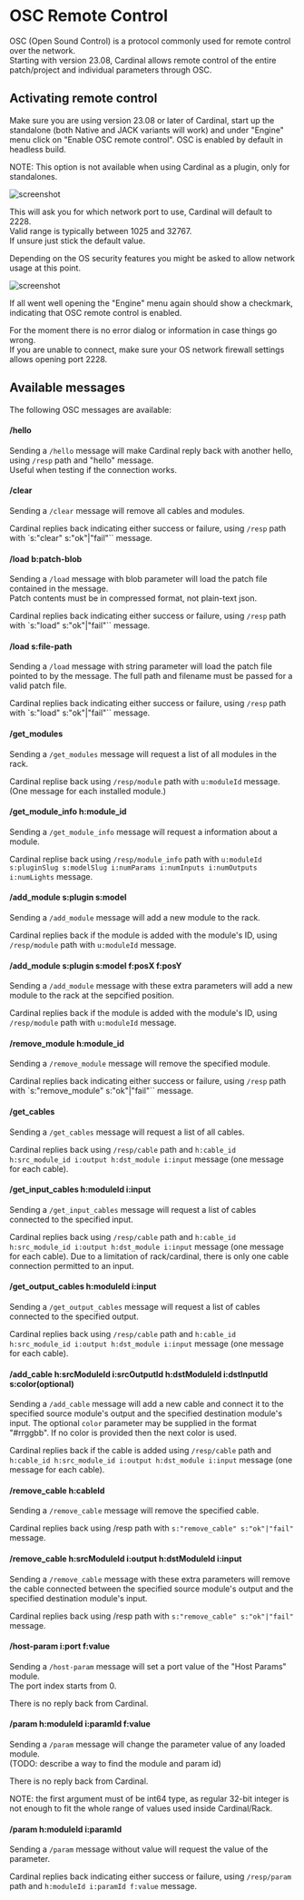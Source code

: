 # OSC Remote Control

OSC (Open Sound Control) is a protocol commonly used for remote control over the network.  
Starting with version 23.08, Cardinal allows remote control of the entire patch/project and individual parameters through OSC.

## Activating remote control

Make sure you are using version 23.08 or later of Cardinal, start up the standalone (both Native and JACK variants will work) and under "Engine" menu click on "Enable OSC remote control". OSC is enabled by default in headless build.

NOTE: This option is not available when using Cardinal as a plugin, only for standalones.

![screenshot](Docs_Remote-Control-1.png "Screenshot")

This will ask you for which network port to use, Cardinal will default to 2228.  
Valid range is typically between 1025 and 32767.  
If unsure just stick the default value.

Depending on the OS security features you might be asked to allow network usage at this point.

![screenshot](Docs_Remote-Control-2.png "Screenshot")

If all went well opening the "Engine" menu again should show a checkmark, indicating that OSC remote control is enabled.

For the moment there is no error dialog or information in case things go wrong.  
If you are unable to connect, make sure your OS network firewall settings allows opening port 2228.

## Available messages

The following OSC messages are available:

#### /hello

Sending a `/hello` message will make Cardinal reply back with another hello, using `/resp` path and "hello" message.  
Useful when testing if the connection works.

#### /clear

Sending a `/clear` message will remove all cables and modules.

Cardinal replies back indicating either success or failure, using `/resp` path with `s:"clear" s:"ok"|"fail"`` message.

#### /load b:patch-blob

Sending a `/load` message with blob parameter will load the patch file contained in the message.  
Patch contents must be in compressed format, not plain-text json.

Cardinal replies back indicating either success or failure, using `/resp` path with `s:"load" s:"ok"|"fail"`` message.

#### /load s:file-path

Sending a `/load` message with string parameter will load the patch file pointed to by the message.
The full path and filename must be passed for a valid patch file.

Cardinal replies back indicating either success or failure, using `/resp` path with `s:"load" s:"ok"|"fail"`` message.

#### /get_modules

Sending a `/get_modules` message will request a list of all modules in the rack.

Cardinal replise back using `/resp/module` path with `u:moduleId` message. (One message for each installed module.)

#### /get_module_info h:module_id

Sending a `/get_module_info` message will request a information about a module.

Cardinal replise back using `/resp/module_info` path with `u:moduleId s:pluginSlug s:modelSlug i:numParams i:numInputs i:numOutputs i:numLights` message.

#### /add_module s:plugin s:model

Sending a `/add_module` message will add a new module to the rack.

Cardinal replies back if the module is added with the module's ID, using `/resp/module` path with `u:moduleId` message.

#### /add_module s:plugin s:model f:posX f:posY

Sending a `/add_module` message with these extra parameters will add a new module to the rack at the sepcified position.

Cardinal replies back if the module is added with the module's ID, using `/resp/module` path with `u:moduleId` message.

#### /remove_module h:module_id

Sending a `/remove_module` message will remove the specified module.

Cardinal replies back indicating either success or failure, using `/resp` path with `s:"remove_module" s:"ok"|"fail"`` message.

#### /get_cables

Sending a `/get_cables` message will request a list of all cables.

Cardinal replies back using `/resp/cable` path and `h:cable_id h:src_module_id i:output h:dst_module i:input` message (one message for each cable).

#### /get_input_cables h:moduleId i:input

Sending a `/get_input_cables` message will request a list of cables connected to the specified input.

Cardinal replies back using `/resp/cable` path and `h:cable_id h:src_module_id i:output h:dst_module i:input` message (one message for each cable). Due to a limitation of rack/cardinal, there is only one cable connection permitted to an input.

#### /get_output_cables h:moduleId i:input

Sending a `/get_output_cables` message will request a list of cables connected to the specified output.

Cardinal replies back using `/resp/cable` path and `h:cable_id h:src_module_id i:output h:dst_module i:input` message (one message for each cable).

#### /add_cable h:srcModuleId i:srcOutputId h:dstModuleId i:dstInputId s:color(optional)

Sending a `/add_cable` message will add a new cable and connect it to the specified source module's output and the specified destination module's input.
The optional `color` parameter may be supplied in the format "#rrggbb". If no color is provided then the next color is used.

Cardinal replies back if the cable is added using `/resp/cable` path and `h:cable_id h:src_module_id i:output h:dst_module i:input` message (one message for each cable).

#### /remove_cable h:cableId

Sending a `/remove_cable` message will remove the specified cable.

Cardinal replies back using /resp path with `s:"remove_cable" s:"ok"|"fail"` message.

#### /remove_cable h:srcModuleId i:output h:dstModuleId i:input

Sending a `/remove_cable` message with these extra parameters will remove the cable connected between the specified source module's output and the specified destination module's input.

Cardinal replies back using /resp path with `s:"remove_cable" s:"ok"|"fail"` message.

#### /host-param i:port f:value

Sending a `/host-param` message will set a port value of the "Host Params" module.  
The port index starts from 0.

There is no reply back from Cardinal.

#### /param h:moduleId i:paramId f:value

Sending a `/param` message will change the parameter value of any loaded module.  
(TODO: describe a way to find the module and param id)

There is no reply back from Cardinal.

NOTE: the first argument must of be int64 type, as regular 32-bit integer is not enough to fit the whole range of values used inside Cardinal/Rack.

#### /param h:moduleId i:paramId

Sending a `/param` message without value will request the value of the parameter.

Cardinal replies back indicating either success or failure, using `/resp/param` path and `h:moduleId i:paramId f:value` message.

